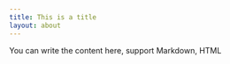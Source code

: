 ```yaml
---
title: This is a title
layout: about
---
```


You can write the content here, support Markdown, HTML